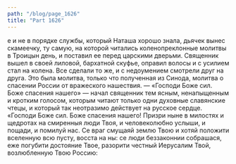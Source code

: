 ```yaml
---
path: "/blog/page_1626"
title: "Part 1626"
---
```


е и не в порядке службы, который Наташа хорошо знала, дьячек вынес скамеечку, ту самую, на которой читались коленопреклонные молитвы в Троицын день, и поставил ее перед царскими дверьми. Священник вышел в своей лиловой, бархатной скуфье, оправил волосы и с усилием стал на колена. Все сделали то же, и с недоумением смотрели друг на друга. Это была молитва, только что полученная из Синода, молитва о спасении России от вражеского нашествия.
— «Господи Боже сил. Боже спасения нашего» — начал священник тем ясным, ненапыщенным и кротким голосом, которым читают только одни духовные славянские чтецы, и который так неотразимо действует на русское сердце.
«Господи Боже сил. Боже спасения нашего! Призри ныне в милостях и щедротах на смиренныя люди Твоя, и человеколюбно услыши, и пощади, и помилуй нас. Се враг смущаяй землю Твою и хотяй положити вселенную всю пусту, восста на ны: се люди беззаконнии собрашася, еже погубити достояние Твое, разорити честный Иерусалим Твой, возлюбленную Твою Россию: 
